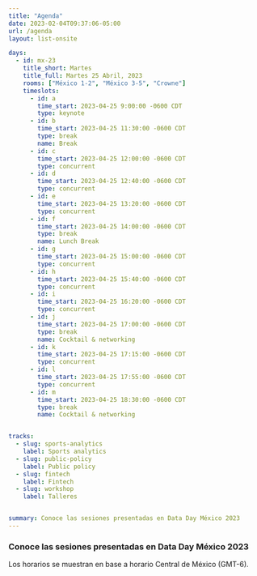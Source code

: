 ```yaml
---
title: "Agenda"
date: 2023-02-04T09:37:06-05:00
url: /agenda
layout: list-onsite

days: 
  - id: mx-23
    title_short: Martes
    title_full: Martes 25 Abril, 2023
    rooms: ["México 1-2", "México 3-5", "Crowne"]
    timeslots: 
      - id: a
        time_start: 2023-04-25 9:00:00 -0600 CDT
        type: keynote
      - id: b
        time_start: 2023-04-25 11:30:00 -0600 CDT
        type: break
        name: Break
      - id: c
        time_start: 2023-04-25 12:00:00 -0600 CDT
        type: concurrent
      - id: d
        time_start: 2023-04-25 12:40:00 -0600 CDT
        type: concurrent
      - id: e
        time_start: 2023-04-25 13:20:00 -0600 CDT
        type: concurrent
      - id: f
        time_start: 2023-04-25 14:00:00 -0600 CDT
        type: break
        name: Lunch Break
      - id: g
        time_start: 2023-04-25 15:00:00 -0600 CDT
        type: concurrent
      - id: h
        time_start: 2023-04-25 15:40:00 -0600 CDT
        type: concurrent
      - id: i
        time_start: 2023-04-25 16:20:00 -0600 CDT
        type: concurrent
      - id: j
        time_start: 2023-04-25 17:00:00 -0600 CDT
        type: break
        name: Cocktail & networking
      - id: k
        time_start: 2023-04-25 17:15:00 -0600 CDT
        type: concurrent
      - id: l
        time_start: 2023-04-25 17:55:00 -0600 CDT
        type: concurrent
      - id: m
        time_start: 2023-04-25 18:30:00 -0600 CDT
        type: break
        name: Cocktail & networking


tracks:
  - slug: sports-analytics
    label: Sports analytics
  - slug: public-policy
    label: Public policy 
  - slug: fintech
    label: Fintech 
  - slug: workshop
    label: Talleres


summary: Conoce las sesiones presentadas en Data Day México 2023
---
```


### Conoce las sesiones presentadas en Data Day México 2023

<p>Los horarios se muestran en base a horario Central de México (GMT-6).</p>
